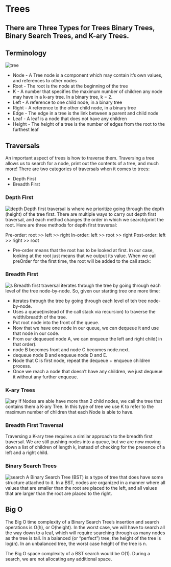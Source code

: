# Trees
## There are Three Types for Trees  Binary Trees, Binary Search Trees, and K-ary Trees.

## Terminology

![tree](https://codefellows.github.io/common_curriculum/data_structures_and_algorithms/Code_401/class-15/resources/images/BinaryTree1.PNG)

* Node - A Tree node is a component which may contain it’s own values, and references to other nodes
* Root - The root is the node at the beginning of the tree
* K - A number that specifies the maximum number of children any node may have in a k-ary tree. In a binary tree, k = 2.
* Left - A reference to one child node, in a binary tree
* Right - A reference to the other child node, in a binary tree
* Edge - The edge in a tree is the link between a parent and child node
* Leaf - A leaf is a node that does not have any children
* Height - The height of a tree is the number of edges from the root to the furthest leaf

## Traversals

An important aspect of trees is how to traverse them. Traversing a tree allows us to search for a node, print out the contents of a tree, and much more! There are two categories of traversals when it comes to trees:
* Depth First
* Breadth First

### Depth First

![depth](https://codefellows.github.io/common_curriculum/data_structures_and_algorithms/Code_401/class-15/resources/images/DepthTraversal1.PNG)
Depth first traversal is where we prioritize going through the depth (height) of the tree first. There are multiple ways to carry out depth first traversal, and each method changes the order in which we search/print the root. Here are three methods for depth first traversal:

Pre-order: root >> left >> right
In-order: left >> root >> right
Post-order: left >> right >> root

* Pre-order means that the root has to be looked at first. In our case, looking at the root just means that we output its value. When we call preOrder for the first time, the root will be added to the call stack:

### Breadth First
![s](https://codefellows.github.io/common_curriculum/data_structures_and_algorithms/Code_401/class-15/resources/images/BreadthTraversal1.PNG)
Breadth first traversal iterates through the tree by going through each level of the tree node-by-node. So, given our starting tree one more time:
* iterates through the tree by going through each level of teh tree node-by-node.
* Uses a queue(instead of the call stack via recursion) to traverse the width/breadth of the tree.
* Put root node into the front of the queue.
* Now that we have one node in our queue, we can dequeue it and use that node in our code.
* From our dequeued node A, we can enqueue the left and right child( in that order).
* node B becomes front and node C becomes node.next.
* dequeue node B and enqueue node D and E.
* Node that C is first node, repeat the dequeue + enqueue children process.
* Once we reach a node that doesn’t have any children, we just dequeue it without any further enqueue.

### K-ary Trees

![ary](https://codefellows.github.io/common_curriculum/data_structures_and_algorithms/Code_401/class-15/resources/images/KaryTree1.png)
If Nodes are able have more than 2 child nodes, we call the tree that contains them a K-ary Tree. In this type of tree we use K to refer to the maximum number of children that each Node is able to have.

### Breadth First Traversal
Traversing a K-ary tree requires a similar approach to the breadth first traversal. We are still pushing nodes into a queue, but we are now moving down a list of children of length k, instead of checking for the presence of a left and a right child.

### Binary Search Trees
![search](https://codefellows.github.io/common_curriculum/data_structures_and_algorithms/Code_401/class-15/resources/images/BST2.PNG)
A Binary Search Tree (BST) is a type of tree that does have some structure attached to it. In a BST, nodes are organized in a manner where all values that are smaller than the root are placed to the left, and all values that are larger than the root are placed to the right.

## Big O
The Big O time complexity of a Binary Search Tree’s insertion and search operations is O(h), or O(height). In the worst case, we will have to search all the way down to a leaf, which will require searching through as many nodes as the tree is tall. In a balanced (or “perfect”) tree, the height of the tree is log(n). In an unbalanced tree, the worst case height of the tree is n.

The Big O space complexity of a BST search would be O(1). During a search, we are not allocating any additional space.